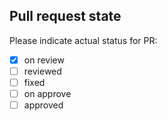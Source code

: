 <!--
## For review
Please use templates for title:
${theme} / ${organization} / ${group} / ${your fullname} / ${your title}

Example:
method / it-rakovets.by / j19 / Dmitry Rakovets / Done tasks 1-5, 7, 9-10
-->

<!--
## For contribution
Please use templates for title:
${theme} / ${type} / ${your title}

Types:
- fix
- add
- refactor

Example:
method / fix / Fix tasks 1-5. Fix tests 7, 9-10
-->

## Pull request state

Please indicate actual status for PR:
- [x] on review
- [ ] reviewed
- [ ] fixed
- [ ] on approve
- [ ] approved